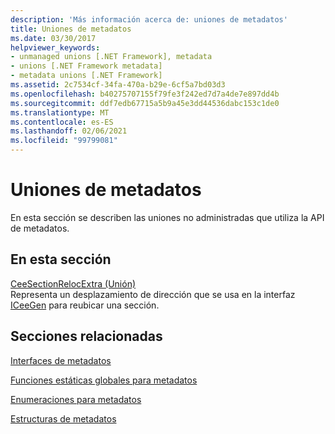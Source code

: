 ```yaml
---
description: 'Más información acerca de: uniones de metadatos'
title: Uniones de metadatos
ms.date: 03/30/2017
helpviewer_keywords:
- unmanaged unions [.NET Framework], metadata
- unions [.NET Framework metadata]
- metadata unions [.NET Framework]
ms.assetid: 2c7534cf-34fa-470a-b29e-6cf5a7bd03d3
ms.openlocfilehash: b40275707155f79fe3f242ed7d7a4de7e897dd4b
ms.sourcegitcommit: ddf7edb67715a5b9a45e3dd44536dabc153c1de0
ms.translationtype: MT
ms.contentlocale: es-ES
ms.lasthandoff: 02/06/2021
ms.locfileid: "99799081"
---
```

# <a name="metadata-unions"></a>Uniones de metadatos

En esta sección se describen las uniones no administradas que utiliza la API de metadatos.  
  
## <a name="in-this-section"></a>En esta sección  

 [CeeSectionRelocExtra (Unión)](ceesectionrelocextra-union.md)  
 Representa un desplazamiento de dirección que se usa en la interfaz [ICeeGen](iceegen-interface.md) para reubicar una sección.  
  
## <a name="related-sections"></a>Secciones relacionadas  

 [Interfaces de metadatos](metadata-interfaces.md)  
  
 [Funciones estáticas globales para metadatos](metadata-global-static-functions.md)  
  
 [Enumeraciones para metadatos](metadata-enumerations.md)  
  
 [Estructuras de metadatos](metadata-structures.md)
